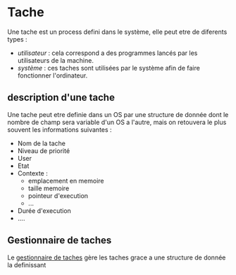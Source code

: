 # Tache

Une tache est un process defini dans le système, elle peut etre de diferents types :

- *utilisateur* : cela correspond a des programmes lancés par les utilisateurs de la machine.
- *système* : ces taches sont utilisées par le système afin de faire fonctionner l'ordinateur.

## description d'une tache
Une tache peut etre definie dans un OS par une structure de donnée dont le nombre de champ sera  variable d'un OS a l'autre, mais on retouvera le plus souvent les informations suivantes :

- Nom de la tache
- Niveau de priorité
- User
- Etat
- Contexte :
	- emplacement en memoire
	- taille memoire
	- pointeur d'execution
	- ...
- Durée d'execution
- ....

## Gestionnaire de taches
Le [gestionnaire de taches](TaskManager.md) gère les taches grace a une structure de donnée la definissant
